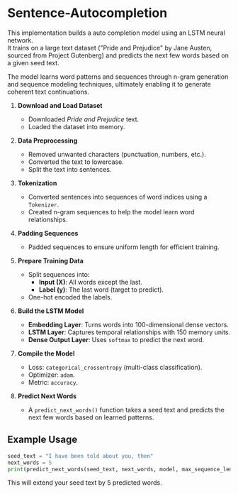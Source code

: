 # Sentence-Autocompletion

This implementation builds a auto completion model using an LSTM neural network.  
It trains on a large text dataset ("Pride and Prejudice" by Jane Austen, sourced from Project Gutenberg) and predicts the next few words based on a given seed text.

The model learns word patterns and sequences through n-gram generation and sequence modeling techniques, ultimately enabling it to generate coherent text continuations.

1. **Download and Load Dataset**
   - Downloaded *Pride and Prejudice* text.
   - Loaded the dataset into memory.

2. **Data Preprocessing**
   - Removed unwanted characters (punctuation, numbers, etc.).
   - Converted the text to lowercase.
   - Split the text into sentences.

3. **Tokenization**
   - Converted sentences into sequences of word indices using a `Tokenizer`.
   - Created n-gram sequences to help the model learn word relationships.

4. **Padding Sequences**
   - Padded sequences to ensure uniform length for efficient training.

5. **Prepare Training Data**
   - Split sequences into:
     - **Input (X)**: All words except the last.
     - **Label (y)**: The last word (target to predict).
   - One-hot encoded the labels.

6. **Build the LSTM Model**
   - **Embedding Layer**: Turns words into 100-dimensional dense vectors.
   - **LSTM Layer**: Captures temporal relationships with 150 memory units.
   - **Dense Output Layer**: Uses `softmax` to predict the next word.

7. **Compile the Model**
   - Loss: `categorical_crossentropy` (multi-class classification).
   - Optimizer: `adam`.
   - Metric: `accuracy`.

8. **Predict Next Words**
   - A `predict_next_words()` function takes a seed text and predicts the next few words based on learned patterns.


## Example Usage
```python
seed_text = "I have been told about you, then"
next_words = 5
print(predict_next_words(seed_text, next_words, model, max_sequence_length))
```
This will extend your seed text by 5 predicted words.

